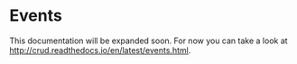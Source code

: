 Events
======

This documentation will be expanded soon. For now you can take a look at http://crud.readthedocs.io/en/latest/events.html.

